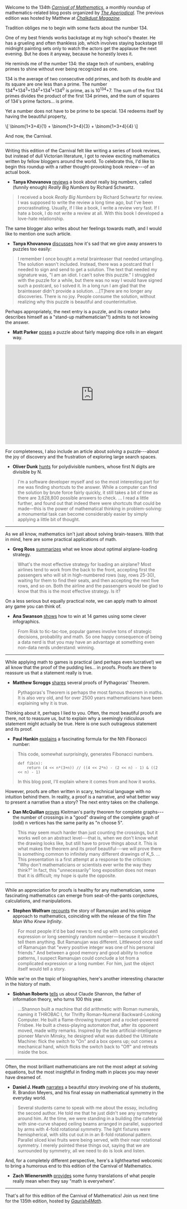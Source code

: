 Welcome to the 134th [*Carnival of
Mathematics*](http://aperiodical.com/carnival-of-mathematics/), a monthly
roundup of mathematics-related blog posts organized by [*The
Aperiodical*](http://aperiodical.com/). The previous edition was hosted by
Matthew at [*Chalkdust Magazine*](http://chalkdustmagazine.com/blog/).

Tradition obliges me to begin with some facts about the number 134.

One of my best friends works backstage at my high school's theater. He has a
grueling and often thankless job, which involves staying backstage till
midnight painting sets only to watch the actors get the applause the next
evening. But he does it anyway, because he honestly loves it.

He reminds me of the number 134: the stage tech of numbers, enabling primes to
shine without ever being recognized as one.

134 is the average of two consecutive odd primes, and both its double and its
square are one less than a prime. The number
134<sup>4</sup>+134<sup>3</sup>+134<sup>2</sup>+134<sup>1</sup>+134<sup>0</sup>
is prime, as is 10<sup>134</sup>+7. The sum of the first 134 primes divides the
product of the first 134 primes, and the sum of squares of 134's prime
factors... is prime.

Yet a number does not have to be prime to be special. 134 redeems itself by
having the beautiful property,

\\[ \binom{1+3+4}{1} + \binom{1+3+4}{3} + \binom{1+3+4}{4} \\]

And now, the Carnival.

---

Writing this edition of the Carnival felt like writing a series of book
reviews, but instead of dull Victorian literature, I got to review exciting
mathematics written by fellow bloggers around the world. To celebrate this, I'd
like to begin this roundup with a rather thought-provoking book review---of an
actual book.

- **Tanya Khovanova**
[reviews](http://blog.tanyakhovanova.com/2016/05/really-big-numbers/) a book
about really big numbers, called (funnily enough) *Really Big Numbers* by
Richard Schwartz.

> I received a book *Really Big Numbers* by Richard Schwartz for review. I was
> supposed to write the review a long time ago, but I've been procrastinating.
> Usually, if I like a book, I write a review very fast. If I hate a book, I do
> not write a review at all. With this book I developed a love-hate
> relationship.

The same blogger also writes about her feelings towards math, and I would like
to mention one such article.

- **Tanya Khovanova**
[discusses](http://blog.tanyakhovanova.com/2016/04/the-battle-i-am-losing/) how
it's sad that we give away answers to puzzles too easily:

> I remember I once bought a metal brainteaser that needed untangling. The
> solution wasn't included. Instead, there was a postcard that I needed to sign
> and send to get a solution. The text that needed my signature was, "I am an
> idiot. I can't solve this puzzle." I struggled with the puzzle for a while,
> but there was no way I would have signed such a postcard, so I solved it. In
> a long run I am glad that the brainteaser didn't provide a solution.
> ...[T]here are no longer any discoveries. There is no joy. People consume the
> solution, without realizing why this puzzle is beautiful and
> counterintuitive.

Perhaps appropriately, the next entry is a puzzle, and its creator (who
describes himself as a "stand-up mathematician"!) admits to not knowing the
answer.

- **Matt Parker** [poses](https://www.youtube.com/watch?v=xHh0ui5mi_E) a puzzle
about fairly mapping dice rolls in an elegant way.

<iframe width="560" height="315" src="https://www.youtube.com/embed/xHh0ui5mi_E?rel=0" frameborder="0" allowfullscreen></iframe>

For completeness, I also include an article about *solving* a puzzle---about
the joy of discovery and the frustration of exploring large search spaces.

- **Oliver Dunk**
[hunts](http://chalkdustmagazine.com/blog/hunting-for-polydivisibles/) for
polydivisible numbers, whose first N digits are divisible by N.

> I'm a software developer myself and so the most interesting part for me was
> finding shortcuts to the answer. While a computer can find the solution by
> brute force fairly quickly, it still takes a bit of time as there are
> 3,628,800 possible answers to check. ... I read a little further, and found
> out that indeed there were shortcuts that could be made—this is the power of
> mathematical thinking in problem-solving: a monumental task can become
> considerably easier by simply applying a little bit of thought.

---

As we all know, mathematics isn't just about solving brain-teasers. With that
in mind, here are some practical applications of math.

- **Greg Ross**
[summarizes](http://www.futilitycloset.com/2016/05/08/travel-delays/) what we
know about optimal airplane-loading strategy.

> What's the most effective strategy for loading an airplane? Most airlines
> tend to work from the back to the front, accepting first the passengers who
> will sit in high-numbered rows (say, rows 25-30), waiting for them to find
> their seats, and then accepting the next five rows, and so on. Both the
> airline and the passengers would be glad to know that this is the most
> effective strategy. Is it?

On a less serious but equally practical note, we can apply math to almost any
game you can think of.

- **Ana Swanson**
[shows](https://www.washingtonpost.com/news/wonk/wp/2015/05/08/how-to-win-any-popular-game-according-to-data-scientists/)
how to win at 14 games using some clever infographics.

> From Risk to tic-tac-toe, popular games involve tons of strategic decisions,
> probability and math. So one happy consequence of being a data nerd is that
> you may have an advantage at something even non-data nerds understand:
> winning.

---

While applying math to games is practical (and perhaps even lucrative!) we all
know that the proof of the pudding lies... in proofs. Proofs are there to
reassure us that a statement really is true.

- **Matthew Scroggs** [shares](http://www.mscroggs.co.uk/blog/27) several
proofs of Pythagoras' Theorem.

> Pythagoras's Theorem is perhaps the most famous theorem in maths. It is also
> very old, and for over 2500 years mathematicians have been explaining why it
> is true.

Thinking about it, perhaps I lied to you. Often, the most beautiful proofs are
there, not to reassure us, but to explain why a seemingly ridiculous statement
might actually be true. Here is one such outrageous statement and its proof.

- **Paul Hankin** [explains](http://paulhankin.github.io/Fibonacci/) a
fascinating formula for the Nth Fibonacci number:

> This code, somewhat surprisingly, generates Fibonacci numbers.
> ```
> def fib(n):
>     return (4 << n*(3+n)) // ((4 << 2*n) - (2 << n) - 1) & ((2 << n) - 1)
> ```
> In this blog post, I'll explain where it comes from and how it works.

However, proofs are often written in scary, technical language with no
intuition behind them. In reality, a proof is a narrative, and what better way
to present a narrative than a story? The next entry takes on the challenge.

- **Dan McQuillan**
[proves](http://voices.norwich.edu/daniel-mcquillan/2016/04/28/a-parity-theorem-for-drawings-of-complete-graphs/)
Kleitman's parity theorem for complete graphs---the number of crossings in a
"good" drawing of the complete graph of (odd) n vertices has the same parity as
"n choose 5".

> This may seem much harder than just counting the crossings, but it works well
> on an abstract level---that is, when we don't know what the drawing looks
> like, but still have to prove things about it. This is what makes the theorem
> and its proof beautiful---we will prove there is something common to
> infinitely many different drawings of K_5. ... This presentation is a first
> attempt at a response to the criticism: "Why don't mathematicians or
> scientists ever write the way they think?" In fact, this "unnecessarily" long
> exposition does not mean that it is difficult; my hope is quite the opposite.

---

While an appreciation for proofs is healthy for any mathematician, some
fascinating mathematics can emerge from seat-of-the-pants conjectures,
calculations, and manipulations.

- **Stephen Wolfram**
[recounts](https://backchannel.com/who-was-ramanujan-83b4d5b05665#.6pfebmx1p)
the story of Ramanujan and his unique approach to mathematics, coinciding with
the release of the film *The Man Who Knew Infinity*.

> For most people it'd be bad news to end up with some complicated expression
> or long seemingly random number — because it wouldn't tell them anything. But
> Ramanujan was different. Littlewood once said of Ramanujan that "every
> positive integer was one of his personal friends." And between a good memory
> and good ability to notice patterns, I suspect Ramanujan could conclude a lot
> from a complicated expression or a long number. For him, just the object
> itself would tell a story.

While we're on the topic of biographies, here's another interesting character
in the history of math.

- **Siobhan Roberts**
[tells](http://www.newyorker.com/tech/elements/claude-shannon-the-father-of-the-information-age-turns-1100100)
us about Claude Shannon, the father of information theory, who turns 100 this
year.

> ...Shannon built a machine that did arithmetic with Roman numerals, naming it
> THROBAC I, for Thrifty Roman-Numeral Backward-Looking Computer. He built a
> flame-throwing trumpet and a rocket-powered Frisbee. He built a chess-playing
> automaton that, after its opponent moved, made witty remarks. Inspired by the
> late artificial-intelligence pioneer Marvin Minsky, he designed what was
> dubbed the Ultimate Machine: flick the switch to "On" and a box opens up; out
> comes a mechanical hand, which flicks the switch back to "Off" and retreats
> inside the box.

---

Often, the most brilliant mathematicians are not the most adept at solving
equations, but the most insightful in finding math in places you may never have
dreamed of.

- **Daniel J. Heath**
[narrates](https://community.plu.edu/~heathdj/GeometryGames/SymmetricMusic.html)
a beautiful story involving one of his students, R. Brandon Meyers, and his
final essay on mathematical symmetry in the everyday world.

> Several students came to speak with me about the essay, including the second
> author. He told me that he just didn't see any symmetry around him. At the
> time, we were standing in a building (the cafeteria) with sine-curve shaped
> ceiling beams arranged in parallel, supported by arms with 4-fold rotational
> symmetry. The light fixtures were hemispherical, with slits cut out in in an
> 8-fold rotational pattern. Parallel sliced kiwi fruits were being served,
> with their near rotational symmetry. I merely pointed these things out,
> saying that we are surrounded by symmetry, all we need to do is look and
> listen.

And, for a completely different perspective, here's a lighthearted webcomic to
bring a humorous end to this edition of the Carnival of Mathematics.

- **Zach Wienersmith** [provides](http://smbc-comics.com/index.php?id=3777)
some funny translations of what people really mean when they say "math is
everywhere".

---

That's all for this edition of the Carnival of Mathematics! Join us next time
for the 135th edition, hosted by
[*Gaurish4Math*](https://gaurish4math.wordpress.com).
